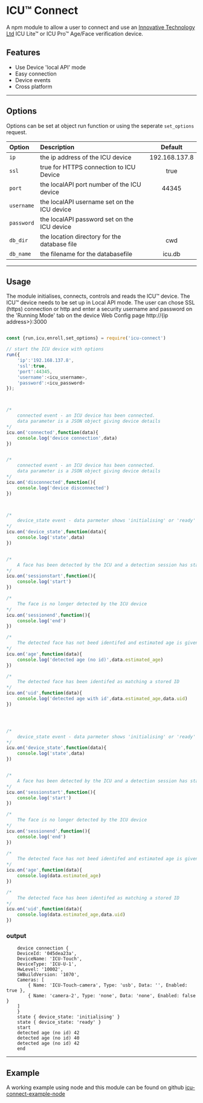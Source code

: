 # ICU™ Connect

A npm module to allow a user to connect and use an [Innovative Technology Ltd](https://innovative-technology.com) ICU Lite™ or ICU Pro™
Age/Face verification device.


## Features

- Use Device 'local API' mode
- Easy connection
- Device events
- Cross platform

---

## Options

Options can be set at object run function or using the seperate `set_options` request.


| Option | Description | Default |
|:------|:-----------|:-------:|
|`ip`|the ip address of the ICU device|192.168.137.8|
|`ssl`|true for HTTPS connection to ICU Device|true|
|`port`|the localAPI port number of the ICU device|44345|
|`username`|the localAPI username set on the ICU device||
|`password`|the localAPI password set on the ICU device||
|`db_dir`|the location directory for the database file|cwd|
|`db_name`|the filename for the databasefile|icu.db|

---

## Usage

The module initialises, connects, controls and reads the ICU™ device.
The ICU™ device needs to be set up in Local API mode. The user can chose SSL (https) connection or http and enter a security username and password on the 'Running Mode' tab on the device Web Config page http://{ip address>}:3000


```javascript

const {run,icu,enroll,set_options} = require('icu-connect')

// start the ICU device with options
run({
    'ip':'192.168.137.8',
    'ssl':true,
    'port':44345,
    'username':<icu_username>,
    'password':<icu_password>
});



/* 
    connected event - an ICU device has been connected.
    data parameter is a JSON object giving device details
*/ 
icu.on('connected',function(data){
    console.log('device connection',data)
})


/* 
    connected event - an ICU device has been connected.
    data parameter is a JSON object giving device details
*/ 
icu.on('disconnected',function(){
    console.log('device disconnected')
})



/* 
    device_state event - data parmeter shows 'initialising' or 'ready'
*/ 
icu.on('device_state',function(data){
    console.log('state',data)
})


/* 
    A face has been detected by the ICU and a detection session has started
*/ 
icu.on('sessionstart',function(){
    console.log('start')
})

/* 
    The face is no longer detected by the ICU device
*/ 
icu.on('sessionend',function(){
    console.log('end')
})

/* 
    The detected face has not beed identifed and estimated age is given
*/ 
icu.on('age',function(data){
    console.log('detected age (no id)',data.estimated_age)
})

/* 
    The detected face has been identifed as matching a stored ID
*/ 
icu.on('uid',function(data){
    console.log('detected age with id',data.estimated_age,data.uid)
})




/* 
    device_state event - data parmeter shows 'initialising' or 'ready'
*/ 
icu.on('device_state',function(data){
    console.log('state',data)
})


/* 
    A face has been detected by the ICU and a detection session has started
*/ 
icu.on('sessionstart',function(){
    console.log('start')
})

/* 
    The face is no longer detected by the ICU device
*/ 
icu.on('sessionend',function(){
    console.log('end')
})

/* 
    The detected face has not beed identifed and estimated age is given
*/ 
icu.on('age',function(data){
    console.log(data.estimated_age)
})

/* 
    The detected face has been identifed as matching a stored ID
*/ 
icu.on('uid',function(data){
    console.log(data.estimated_age,data.uid)
})
```
### output
```
    device connection {
    DeviceId: '045dea23a',
    DeviceName: 'ICU-Touch',
    DeviceType: 'ICU-U-1',
    HwLevel: '10002',
    SWBuildVersion: '1070',
    Cameras: [
        { Name: 'ICU-Touch-camera', Type: 'usb', Data: '', Enabled: true },
        { Name: 'camera-2', Type: 'none', Data: 'none', Enabled: false }
    ]
    }
    state { device_state: 'initialising' }
    state { device_state: 'ready' }
    start
    detected age (no id) 42
    detected age (no id) 40
    detected age (no id) 42
    end
```
---
## Example
A working example using node and this module can be found on github [icu-connect-example-node](https://github.com/inn-tech/icu-connect-example-node.git)

